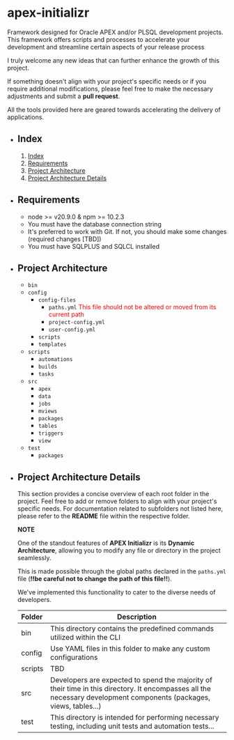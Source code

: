 # apex-initializr

Framework designed for Oracle APEX and/or PLSQL development projects. This framework offers scripts and processes to accelerate your development and streamline certain aspects of your release process

I truly welcome any new ideas that can further enhance the growth of this project. 

If something doesn't align with your project's specific needs or if you require additional modifications, please feel free to make the necessary adjustments and submit a **pull request**. 

All the tools provided here are geared towards accelerating the delivery of applications.

* ## Index

  1. [Index](#index)
  2. [Requirements](#requirements)
  3. [Project Architecture](#project-architecture)
  4. [Project Architecture Details](#project-architecture-details)

* ## Requirements

  * node >= v20.9.0 & npm >= 10.2.3
  * You must have the database connection string
  * It's preferred to work with Git. If not, you should make some changes (required changes [TBD])
  * You must have SQLPLUS and SQLCL installed
  
* ## Project Architecture

  - `bin`
  - `config`
    - `config-files`
      - `paths.yml`  <font color="red">This file should not be altered or moved from its current path</font>
      - `project-config.yml`
      - `user-config.yml`
    - `scripts`
    - `templates`
  - `scripts`
    - `automations`
    - `builds`
    - `tasks`
  - `src`
    - `apex`
    - `data`
    - `jobs`
    - `mviews`
    - `packages`
    - `tables`
    - `triggers`
    - `view`
  - `test`
    - `packages`

* ## Project Architecture Details

    This section provides a concise overview of each root folder in the project. Feel free to add or remove folders to align with your project's specific needs.
    For documentation related to subfolders not listed here, please refer to the **README** file within the respective folder.

    **NOTE**
  
    One of the standout features of **APEX Initializr** is its **Dynamic Architecture**, allowing you to modify any file or directory in the project seamlessly.

    This is made possible through the global paths declared in the `paths.yml` file (**!!be careful not to change the path of this file!!**).

    We've implemented this functionality to cater to the diverse needs of developers.

    | Folder | Description |
    |:--|--|
    | bin | This directory contains the predefined commands utilized within the CLI
    | config | Use YAML files in this folder to make any custom configurations
    | scripts | TBD
    | src | Developers are expected to spend the majority of their time in this directory. It encompasses all the necessary development components (packages, views, tables...)
    | test | This directory is intended for performing necessary testing, including unit tests and automation tests...
